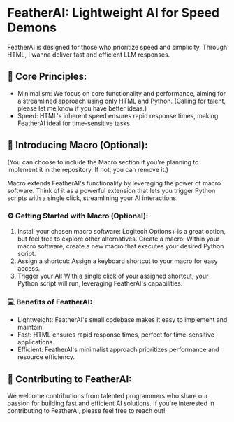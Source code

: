 # FeatherAI: Lightweight AI for Speed Demons
FeatherAI is designed for those who prioritize speed and simplicity. Through HTML, I wanna deliver fast and efficient LLM responses.

## 🚀 Core Principles:

- Minimalism: We focus on core functionality and performance, aiming for a streamlined approach using only HTML and Python. (Calling for talent, please let me know if you have better ideas.)
- Speed: HTML's inherent speed ensures rapid response times, making FeatherAI ideal for time-sensitive tasks.
## 💪 Introducing Macro (Optional):

(You can choose to include the Macro section if you're planning to implement it in the repository. If not, you can remove it.)

Macro extends FeatherAI's functionality by leveraging the power of macro software. Think of it as a powerful extension that lets you trigger Python scripts with a single click, streamlining your AI interactions.

### ⚙️ Getting Started with Macro (Optional):

1. Install your chosen macro software: Logitech Options+ is a great option, but feel free to explore other alternatives.
Create a macro: Within your macro software, create a new macro that executes your desired Python script.
2. Assign a shortcut: Assign a keyboard shortcut to your macro for easy access.
3. Trigger your AI: With a single click of your assigned shortcut, your Python script will run, leveraging FeatherAI's capabilities.
### 💻 Benefits of FeatherAI:

- Lightweight: FeatherAI's small codebase makes it easy to implement and maintain.
- Fast: HTML ensures rapid response times, perfect for time-sensitive applications.
- Efficient: FeatherAI's minimalist approach prioritizes performance and resource efficiency.
## 🤝 Contributing to FeatherAI:

We welcome contributions from talented programmers who share our passion for building fast and efficient AI solutions. If you're interested in contributing to FeatherAI, please feel free to reach out!
